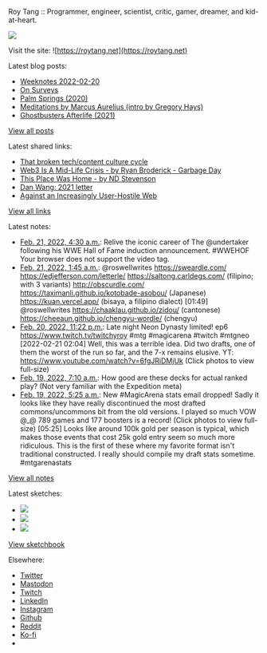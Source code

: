 Roy Tang :: Programmer, engineer, scientist, critic, gamer, dreamer, and kid-at-heart.

![](https://roytang.net/static/img/profile.jpg)

Visit the site: ![https://roytang.net](https://roytang.net)

Latest blog posts:

- [Weeknotes 2022-02-20](https://roytang.net/2022/02/weeknotes-02-20/)
- [On Surveys](https://roytang.net/2022/02/on-surveys/)
- [Palm Springs (2020)](https://roytang.net/2022/02/palm-springs/)
- [Meditations by Marcus Aurelius (intro by Gregory Hays)](https://roytang.net/2022/02/meditations/)
- [Ghostbusters Afterlife (2021)](https://roytang.net/2022/02/ghostbusters-afterlife/)

[View all posts](https://roytang.net/blog)

Latest shared links:

- [That broken tech/content culture cycle](https://roytang.net/2022/02/73d0a9fb1deb5cfb86b5c2bf51e2471e/)
- [Web3 Is A Mid-Life Crisis - by Ryan Broderick - Garbage Day](https://roytang.net/2022/02/df4b6c3bb3da337d11d1eeb097f87426/)
- [This Place Was Home - by ND Stevenson](https://roytang.net/2022/02/668e6bcd045b355fa5b596421c3f74df/)
- [Dan Wang: 2021 letter](https://roytang.net/2022/02/52c3d37234b55dd9c3518dbfbbfba2cf/)
- [Against an Increasingly User-Hostile Web](https://roytang.net/2022/02/against-an-increasingly-user-hostile-web/)

[View all links](https://roytang.net/links)

Latest notes:

- [Feb. 21, 2022, 4:30 a.m.](https://roytang.net/2022/02/1495496046373646336/): Relive the iconic career of The @undertaker following his WWE Hall of Fame induction announcement. #WWEHOF Your browser does not support the video tag.
- [Feb. 21, 2022, 1:45 a.m.](https://roytang.net/2022/02/1495454609808060416/): @roswellwrites https://sweardle.com/ https://edjefferson.com/letterle/ https://saltong.carldegs.com/ (filipino; with 3 variants) http://obscurdle.com/ https://taximanli.github.io/kotobade-asobou/ (Japanese) https://kuan.vercel.app/ (bisaya, a filipino dialect) [01:49] @roswellwrites https://chaaklau.github.io/zidou/ (cantonese) https://cheeaun.github.io/chengyu-wordle/ (chengyu)
- [Feb. 20, 2022, 11:22 p.m.](https://roytang.net/2022/02/1495418556783157248/): Late night Neon Dynasty limited! ep6 https://www.twitch.tv/twitchyroy #mtg #magicarena #twitch #mtgneo [2022-02-21 02:04] Well, this was a terrible idea. Did two drafts, one of them the worst of the run so far, and the 7-x remains elusive. YT: https://www.youtube.com/watch?v=6fgJRiDMjUk (Click photos to view full-size)
- [Feb. 19, 2022, 7:10 a.m.](https://roytang.net/2022/02/hxidirm/): How good are these decks for actual ranked play? (Not very familiar with the Expedition meta)
- [Feb. 19, 2022, 5:25 a.m.](https://roytang.net/2022/02/1494785134578454528/): New #MagicArena stats email dropped! Sadly it looks like they have really discontinued the most drafted commons/uncommons bit from the old versions. I played so much VOW @_@ 789 games and 177 boosters is a record! (Click photos to view full-size) [05:25] Looks like around 100k gold per season is typical, which makes those events that cost 25k gold entry seem so much more ridiculous. This is the first of these where my favorite format isn&#x27;t traditional constructed. I really should compile my draft stats sometime. #mtgarenastats

[View all notes](https://roytang.net/notes)

Latest sketches:


- ![](https://roytang.net/media/cache/eb/6d/eb6d42690e16874c36049dccfd32b06d.jpg)
- ![](https://roytang.net/media/cache/6c/d5/6cd5b41f73d41026b3f65beeac28a6af.jpg)
- ![](https://roytang.net/media/cache/e5/da/e5da975ee2fed5a25dba802aa7d5ad1c.jpg)

[View sketchbook](https://roytang.net/albums/sketchbook)


Elsewhere:

- [Twitter](https://twitter.com/roytang)
- [Mastodon](https://mastodon.technology/@roytang)
- [Twitch](https://twitch.tv/twitchyroy)
- [LinkedIn](https://www.linkedin.com/in/roytang)
- [Instagram](https://instagram.com/roytang0400)
- [Github](https://github.com/roytang)
- [Reddit](https://reddit.com/u/hungryroy)
- [Ko-fi](https://ko-fi.com/roytang)
- [](mailto:hello@roytang.net)